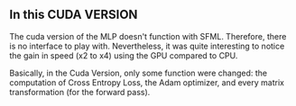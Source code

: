 ## In this CUDA VERSION

The cuda version of the MLP doesn't function with SFML. Therefore, there is no interface to play with. Nevertheless, it was quite interesting to notice the gain in speed (x2 to x4) using the GPU compared to CPU.

Basically, in the Cuda Version, only some function were changed: the computation of Cross Entropy Loss, the Adam optimizer, and every matrix transformation (for the forward pass).